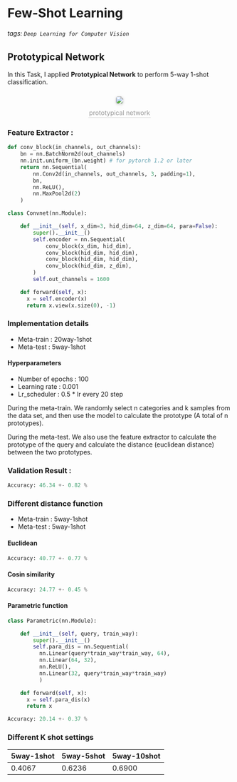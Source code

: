 # Few-Shot Learning

###### tags: `Deep Learning for Computer Vision`

## Prototypical Network

In this Task, I applied **Prototypical Network** to perform 5-way 1-shot classification.

<center>
    <img style="border-radius: 0.3125em;
    box-shadow: 0 2px 4px 0 rgba(34,36,38,.12),0 2px 10px 0 rgba(34,36,38,.08);margin: 2%;" 
    src="https://i.imgur.com/Mfcd8H4.png">
    <br>
    <div style="color:orange; border-bottom: 1px solid #d9d9d9;
    display: inline-block;
    color: #999;
    padding: 2px;">prototypical network</div>
</center>

### Feature Extractor :

``` python
def conv_block(in_channels, out_channels):
    bn = nn.BatchNorm2d(out_channels)
    nn.init.uniform_(bn.weight) # for pytorch 1.2 or later
    return nn.Sequential(
        nn.Conv2d(in_channels, out_channels, 3, padding=1),
        bn,
        nn.ReLU(),
        nn.MaxPool2d(2)
    )

class Convnet(nn.Module):

    def __init__(self, x_dim=3, hid_dim=64, z_dim=64, para=False):
        super().__init__()
        self.encoder = nn.Sequential(
            conv_block(x_dim, hid_dim),
            conv_block(hid_dim, hid_dim),
            conv_block(hid_dim, hid_dim),
            conv_block(hid_dim, z_dim),
        )
        self.out_channels = 1600

    def forward(self, x):
      x = self.encoder(x)
      return x.view(x.size(0), -1)

```

### Implementation details
* Meta-train : 20way-1shot
* Meta-test : 5way-1shot

#### Hyperparameters
* Number of epochs : 100
* Learning rate : 0.001
* Lr_scheduler : 0.5 * lr every 20 step

During the meta-train. We randomly select n categories and k samples from the data set, and then use the model to calculate the prototype (A total of n prototypes).

During the meta-test. We also use the feature extractor to calculate the prototype of the query and calculate the distance (euclidean distance) between the two prototypes.


### Validation Result : 
``` python
Accuracy: 46.34 +- 0.82 %
```


### Different distance function

* Meta-train : 5way-1shot
* Meta-test : 5way-1shot

#### Euclidean
``` python 
Accuracy: 40.77 +- 0.77 %
```
#### Cosin similarity
``` python 
Accuracy: 24.77 +- 0.45 %
```

#### Parametric function

``` python
class Parametric(nn.Module):

    def __init__(self, query, train_way):
        super().__init__()
        self.para_dis = nn.Sequential(
          nn.Linear(query*train_way*train_way, 64),
          nn.Linear(64, 32),
          nn.ReLU(),
          nn.Linear(32, query*train_way*train_way)
          )

    def forward(self, x):
      x = self.para_dis(x)
      return x
```

``` python 
Accuracy: 20.14 +- 0.37 %
```
### Different K shot settings

| 5way-1shot | 5way-5shot | 5way-10shot |
| -------- | -------- | -------- |
| 0.4067 | 0.6236  | 0.6900  |
